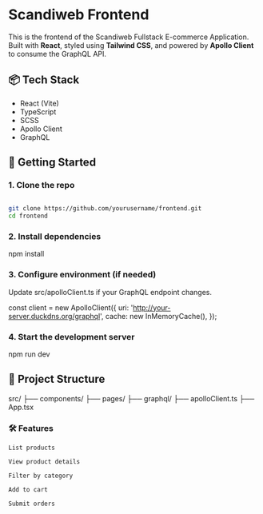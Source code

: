 # Scandiweb Frontend

This is the frontend of the Scandiweb Fullstack E-commerce Application. Built with **React**, styled using **Tailwind CSS**, and powered by **Apollo Client** to consume the GraphQL API.

## 📦 Tech Stack

- React (Vite)
- TypeScript
- SCSS
- Apollo Client
- GraphQL

## 🚀 Getting Started

### 1. Clone the repo

```bash

git clone https://github.com/yourusername/frontend.git
cd frontend

```

### 2. Install dependencies

npm install

### 3. Configure environment (if needed)

Update src/apolloClient.ts if your GraphQL endpoint changes.

const client = new ApolloClient({
uri: 'http://your-server.duckdns.org/graphql',
cache: new InMemoryCache(),
});

### 4. Start the development server

npm run dev

## 📁 Project Structure

src/
├── components/
├── pages/
├── graphql/
├── apolloClient.ts
├── App.tsx

### 🛠 Features

    List products

    View product details

    Filter by category

    Add to cart

    Submit orders
